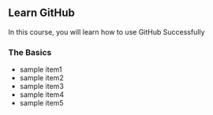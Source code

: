 ## Learn GitHub

In this course, you will learn how to use GitHub Successfully

### The Basics
- sample item1
- sample item2
- sample item3
- sample item4
- sample item5
